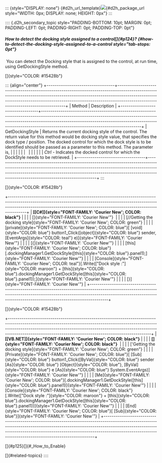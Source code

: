 ::: {style="DISPLAY: none"}
[](ms-xhelp:///?Id=d2h_url_template){#d2h_url_template}![](!package_url!){#d2h_package_url style="WIDTH: 0px; DISPLAY: none; HEIGHT: 0px"}
:::

:::: {.d2h_secondary_topic style="PADDING-BOTTOM: 10pt; MARGIN: 0pt; PADDING-LEFT: 0pt; PADDING-RIGHT: 0pt; PADDING-TOP: 0pt"}
##### How to detect the docking style assigned to a control[]{#p124}? {#how-to-detect-the-docking-style-assigned-to-a-control style="tab-stops: 0pt"}

 You can detect the Docking style that is assigned to the control, at run time, using GetDockingStyle method.

[]{style="COLOR: #15428b"} 

::: {align="center"}
+-----------------------------------+---------------------------------------------------------------------------------------------------------------------------------------------------------------------------------------------------------------------------------------------------------------------------------------------+
| Method                            | Description                                                                                                                                                                                                                                                                                 |
+-----------------------------------+---------------------------------------------------------------------------------------------------------------------------------------------------------------------------------------------------------------------------------------------------------------------------------------------+
| GetDockingStyle                   | Returns the current docking style of the control. The return value for this method would be docking style value, that specifies the dock type / position. The docked control for which the dock style is to be identified should be passed as a parameter to this method. The parameter is, |
|                                   |                                                                                                                                                                                                                                                                                             |
|                                   |                                                                                                                                                                                                                                                                                             |
|                                   |                                                                                                                                                                                                                                                                                             |
|                                   | *Ctrl* - Indicates the docked control for which the DockStyle needs to be retrieved.                                                                                                                                                                                                        |
+-----------------------------------+---------------------------------------------------------------------------------------------------------------------------------------------------------------------------------------------------------------------------------------------------------------------------------------------+
:::

[]{style="COLOR: #15428b"} 

+---------------------------------------------------------------------------------------------------------------------------------------------------------------------------------------------------------------------------------------------------+
| **[\[C#\]]{style="FONT-FAMILY: 'Courier New'; COLOR: black"}**                                                                                                                                                                                    |
|                                                                                                                                                                                                                                                   |
| []{style="FONT-FAMILY: 'Courier New'"}                                                                                                                                                                                                            |
|                                                                                                                                                                                                                                                   |
| [//Getting the docking style]{style="FONT-FAMILY: 'Courier New'; COLOR: green"}                                                                                                                                                                   |
|                                                                                                                                                                                                                                                   |
| [private]{style="FONT-FAMILY: 'Courier New'; COLOR: blue"}[ [void]{style="COLOR: blue"} button1_Click([object]{style="COLOR: blue"} sender, [EventArgs]{style="COLOR: teal"} e)]{style="FONT-FAMILY: 'Courier New'"}                              |
|                                                                                                                                                                                                                                                   |
| [{]{style="FONT-FAMILY: 'Courier New'"}                                                                                                                                                                                                           |
|                                                                                                                                                                                                                                                   |
| [this]{style="FONT-FAMILY: 'Courier New'; COLOR: blue"}[.dockingManager1.GetDockStyle([this]{style="COLOR: blue"}.panel1);]{style="FONT-FAMILY: 'Courier New'"}                                                                                   |
|                                                                                                                                                                                                                                                   |
| [Console]{style="FONT-FAMILY: 'Courier New'; COLOR: teal"}[.Write([\"Dock style :\"]{style="COLOR: maroon"} + [this]{style="COLOR: blue"}.dockingManager1.GetDockStyle([this]{style="COLOR: blue"}.panel1));]{style="FONT-FAMILY: 'Courier New'"} |
|                                                                                                                                                                                                                                                   |
| [}]{style="FONT-FAMILY: 'Courier New'"}                                                                                                                                                                                                           |
+---------------------------------------------------------------------------------------------------------------------------------------------------------------------------------------------------------------------------------------------------+

[]{style="COLOR: #15428b"} 

+-------------------------------------------------------------------------------------------------------------------------------------------------------------------------------------------------------------------------------------------------------------------------------------------------------------------+
| **[\[VB.NET\]]{style="FONT-FAMILY: 'Courier New'; COLOR: black"}**                                                                                                                                                                                                                                                |
|                                                                                                                                                                                                                                                                                                                   |
| **[]{style="FONT-FAMILY: 'Courier New'; COLOR: black"}**                                                                                                                                                                                                                                                          |
|                                                                                                                                                                                                                                                                                                                   |
| [\'Getting the docking style]{style="FONT-FAMILY: 'Courier New'; COLOR: green"}                                                                                                                                                                                                                                   |
|                                                                                                                                                                                                                                                                                                                   |
| [Private]{style="FONT-FAMILY: 'Courier New'; COLOR: blue"}[ [Sub]{style="COLOR: blue"} button1_Click([ByVal]{style="COLOR: blue"} sender [As]{style="COLOR: blue"} [Object]{style="COLOR: blue"}, [ByVal]{style="COLOR: blue"} e [As]{style="COLOR: blue"} System.EventArgs)]{style="FONT-FAMILY: 'Courier New'"} |
|                                                                                                                                                                                                                                                                                                                   |
| [Me]{style="FONT-FAMILY: 'Courier New'; COLOR: blue"}[.dockingManager1.GetDockStyle([this]{style="COLOR: blue"}.panel1)]{style="FONT-FAMILY: 'Courier New'"}                                                                                                                                                      |
|                                                                                                                                                                                                                                                                                                                   |
| [Console]{style="FONT-FAMILY: 'Courier New'; COLOR: black"}[.Write([\"Dock style :\"]{style="COLOR: maroon"} + [this]{style="COLOR: blue"}.dockingManager1.GetDockStyle([this]{style="COLOR: blue"}.panel1))]{style="FONT-FAMILY: 'Courier New'"}                                                                 |
|                                                                                                                                                                                                                                                                                                                   |
| [End]{style="FONT-FAMILY: 'Courier New'; COLOR: blue"}[ [Sub]{style="COLOR: blue"}]{style="FONT-FAMILY: 'Courier New'"}                                                                                                                                                                                           |
+-------------------------------------------------------------------------------------------------------------------------------------------------------------------------------------------------------------------------------------------------------------------------------------------------------------------+

[]{#p125}[]{#_How_to_Enable} 

[]{#related-topics}
::::
